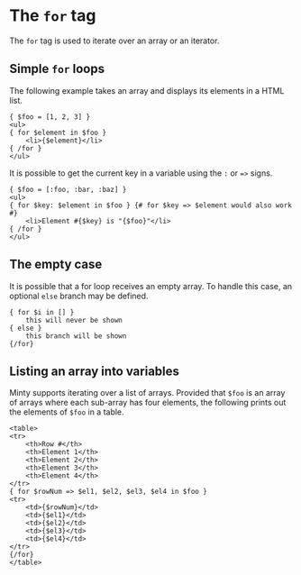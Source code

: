 The `for` tag
========

The `for` tag is used to iterate over an array or an iterator.

Simple `for` loops
--------

The following example takes an array and displays its elements in a HTML list.

    { $foo = [1, 2, 3] }
    <ul>
    { for $element in $foo }
        <li>{$element}</li>
    { /for }
    </ul>

It is possible to get the current key in a variable using the `:` or `=>` signs.

    { $foo = [:foo, :bar, :baz] }
    <ul>
    { for $key: $element in $foo } {# for $key => $element would also work #}
        <li>Element #{$key} is "{$foo}"</li>
    { /for }
    </ul>

The empty case
--------

It is possible that a for loop receives an empty array. To handle this case, an optional `else` branch may be defined.

    { for $i in [] }
        this will never be shown
    { else }
        this branch will be shown
    {/for}

Listing an array into variables
--------
Minty supports iterating over a list of arrays. Provided that `$foo` is an array of arrays where each
sub-array has four elements, the following prints out the elements of `$foo` in a table.

    <table>
    <tr>
        <th>Row #</th>
        <th>Element 1</th>
        <th>Element 2</th>
        <th>Element 3</th>
        <th>Element 4</th>
    </tr>
    { for $rowNum => $el1, $el2, $el3, $el4 in $foo }
    <tr>
        <td>{$rowNum}</td>
        <td>{$el1}</td>
        <td>{$el2}</td>
        <td>{$el3}</td>
        <td>{$el4}</td>
    </tr>
    {/for}
    </table>
